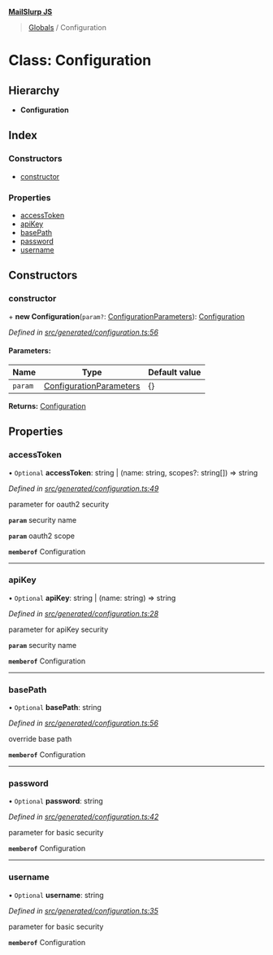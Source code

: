 **[MailSlurp JS](../README.md)**

> [Globals](../README.md) / Configuration

# Class: Configuration

## Hierarchy

* **Configuration**

## Index

### Constructors

* [constructor](configuration.md#constructor)

### Properties

* [accessToken](configuration.md#accesstoken)
* [apiKey](configuration.md#apikey)
* [basePath](configuration.md#basepath)
* [password](configuration.md#password)
* [username](configuration.md#username)

## Constructors

### constructor

\+ **new Configuration**(`param?`: [ConfigurationParameters](../interfaces/configurationparameters.md)): [Configuration](configuration.md)

*Defined in [src/generated/configuration.ts:56](https://github.com/mailslurp/mailslurp-client/blob/c5e5f20/src/generated/configuration.ts#L56)*

#### Parameters:

Name | Type | Default value |
------ | ------ | ------ |
`param` | [ConfigurationParameters](../interfaces/configurationparameters.md) | {} |

**Returns:** [Configuration](configuration.md)

## Properties

### accessToken

• `Optional` **accessToken**: string \| (name: string, scopes?: string[]) => string

*Defined in [src/generated/configuration.ts:49](https://github.com/mailslurp/mailslurp-client/blob/c5e5f20/src/generated/configuration.ts#L49)*

parameter for oauth2 security

**`param`** security name

**`param`** oauth2 scope

**`memberof`** Configuration

___

### apiKey

• `Optional` **apiKey**: string \| (name: string) => string

*Defined in [src/generated/configuration.ts:28](https://github.com/mailslurp/mailslurp-client/blob/c5e5f20/src/generated/configuration.ts#L28)*

parameter for apiKey security

**`param`** security name

**`memberof`** Configuration

___

### basePath

• `Optional` **basePath**: string

*Defined in [src/generated/configuration.ts:56](https://github.com/mailslurp/mailslurp-client/blob/c5e5f20/src/generated/configuration.ts#L56)*

override base path

**`memberof`** Configuration

___

### password

• `Optional` **password**: string

*Defined in [src/generated/configuration.ts:42](https://github.com/mailslurp/mailslurp-client/blob/c5e5f20/src/generated/configuration.ts#L42)*

parameter for basic security

**`memberof`** Configuration

___

### username

• `Optional` **username**: string

*Defined in [src/generated/configuration.ts:35](https://github.com/mailslurp/mailslurp-client/blob/c5e5f20/src/generated/configuration.ts#L35)*

parameter for basic security

**`memberof`** Configuration
